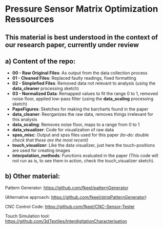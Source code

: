 # Pressure Sensor Matrix Optimization Ressources

## This material is best understood in the context of our research paper, currently under review

## a) Content of the repo:

* **00 - Raw Original Files**: As output from the data collection process
* **01 - Cleaned Files**: Replaced faulty readings, fixed formatting 
* **02 - Simplefied Files**: Removed data not relevant to analysis (using the **data_cleaner** processing sketch)
* **03 - Normalized Data**: Remapped values to fit the range 0 to 1, removed noise floor, applied low-pass filter (using the **data_scaling** processing sketch)
* **PapeFigures**: Sketches for making the barcharts found in the paper
* **data_cleaner**: Reorganizes the raw data, removes things irrelevant for this analysis
* **data_scaling**: Removes noise floor, maps to a range from 0 to 1
* **data_visualizer**: Code for visualization of raw data
* **spss_misc**: Output and spss files used for this paper *(to-do: double check that these are the most recent)*
* **touch_visualizer**: Like the data visualizer, just here the touch-positions are used for creating images
* **interpolation_methods**: Functions evaluated in the paper (This code will not run as is, to see them in action, check the touch_visualizer sketch).

## b) Other material:
Pattern Generator: https://github.com/fkeel/patternGenerator

(Alternative approach: https://github.com/fkeel/stripPatternGenerator)

CNC Control Code: https://github.com/fkeel/CNC-Sensor-Tester

Touch Simulation tool: https://github.com/3dTextiles/InterdigitationCharacterisation


